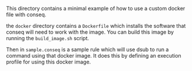 This directory contains a minimal example of how to use a custom docker
file with conseq.

the `docker` directory contains a `Dockerfile` which installs the software
that conseq will need to work with the image. You can build this image by
running the `build_image.sh` script.

Then in `sample.conseq` is a sample rule which will use dsub to run a
command using that docker image. It does this by defining an execution
profile for using this docker image.
